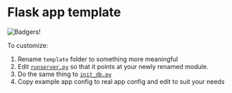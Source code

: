 # Flask app template

![Badgers!](https://api.travis-ci.org/datamade/flask_app_template.svg?branch=master)

To customize:

1. Rename ``template`` folder to something more meaningful
2. Edit
[``runserver.py``](https://github.com/datamade/flask-app-template/blob/master/runserver.py#L1)
so that it points at your newly renamed module.
3. Do the same thing to [``init_db.py``](https://github.com/datamade/flask-app-template/blob/master/init_db.py#L1)
4. Copy example app config to real app config and edit to suit your needs

